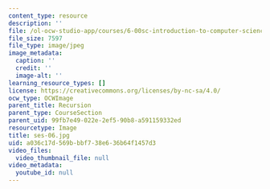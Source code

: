 ```yaml
---
content_type: resource
description: ''
file: /ol-ocw-studio-app/courses/6-00sc-introduction-to-computer-science-and-programming-spring-2011/a036c17d569bbbf738e636b64f1457d3_ses-06.jpg
file_size: 7597
file_type: image/jpeg
image_metadata:
  caption: ''
  credit: ''
  image-alt: ''
learning_resource_types: []
license: https://creativecommons.org/licenses/by-nc-sa/4.0/
ocw_type: OCWImage
parent_title: Recursion
parent_type: CourseSection
parent_uid: 99fb7e49-022e-2ef5-90b8-a591159332ed
resourcetype: Image
title: ses-06.jpg
uid: a036c17d-569b-bbf7-38e6-36b64f1457d3
video_files:
  video_thumbnail_file: null
video_metadata:
  youtube_id: null
---
```

